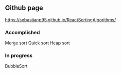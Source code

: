 ## Github page

https://sebastianp95.github.io/ReactSortingAlgorithms/

### Accomplished
Merge sort 
Quick sort
Heap sort

### In progress

BubbleSort